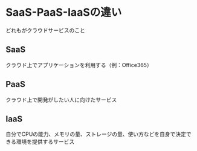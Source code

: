 # SaaS-PaaS-IaaSの違い

どれもがクラウドサービスのこと  

## SaaS
クラウド上でアプリケーションを利用する（例：Office365）

## PaaS
クラウド上で開発がしたい人に向けたサービス

## IaaS
自分でCPUの能力、メモリの量、ストレージの量、使い方などを自身で決定できる環境を提供するサービス
